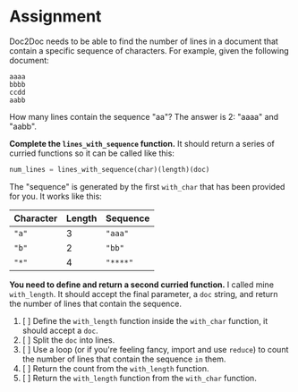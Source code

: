# Assignment

Doc2Doc needs to be able to find the number of lines in a document that contain a specific sequence of characters. For example, given the following document:

```
aaaa
bbbb
ccdd
aabb
```

How many lines contain the sequence "aa"? The answer is 2: "aaaa" and "aabb".

**Complete the `lines_with_sequence` function.** It should return a series of curried functions so it can be called like this:

```python
num_lines = lines_with_sequence(char)(length)(doc)
```

The "sequence" is generated by the first `with_char` that has been provided for you. It works like this:

| Character | Length | Sequence |
| :-------- | :----- | :------- |
| `"a"`     | 3      | `"aaa"`  |
| `"b"`     | 2      | `"bb"`   |
| `"*"`     | 4      | `"****"` |

**You need to define and return a second curried function.** I called mine `with_length`. It should accept the final parameter, a `doc` string, and return the number of lines that contain the sequence.

1.  [ ] Define the `with_length` function inside the `with_char` function, it should accept a `doc`.
2.  [ ] Split the `doc` into lines.
3.  [ ] Use a loop (or if you're feeling fancy, import and use `reduce`) to count the number of lines that contain the sequence `in` them.
4.  [ ] Return the count from the `with_length` function.
5.  [ ] Return the `with_length` function from the `with_char` function.
